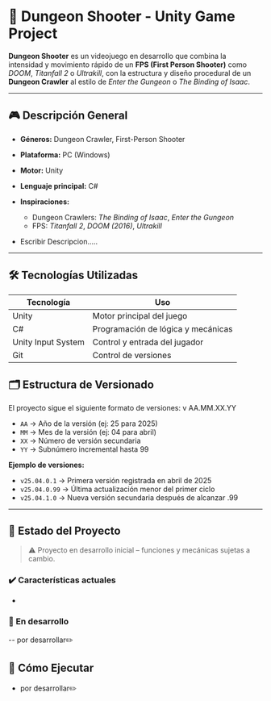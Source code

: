 # 🔫 Dungeon Shooter - Unity Game Project

**Dungeon Shooter** es un videojuego en desarrollo que combina la intensidad y movimiento rápido de un **FPS (First Person Shooter)** como *DOOM*, *Titanfall 2* o *Ultrakill*, con la estructura y diseño procedural de un **Dungeon Crawler** al estilo de *Enter the Gungeon* o *The Binding of Isaac*.

---

## 🎮 Descripción General

- **Géneros:** Dungeon Crawler, First-Person Shooter  
- **Plataforma:** PC (Windows)  
- **Motor:** Unity  
- **Lenguaje principal:** C#  
- **Inspiraciones:**  
  - Dungeon Crawlers: *The Binding of Isaac*, *Enter the Gungeon*  
  - FPS: *Titanfall 2*, *DOOM (2016)*, *Ultrakill*

- Escribir Descripcion.....

---

## 🛠️ Tecnologías Utilizadas

| Tecnología           | Uso                                      |
|----------------------|-------------------------------------------|
| Unity                | Motor principal del juego                 |
| C#                   | Programación de lógica y mecánicas        |
| Unity Input System   | Control y entrada del jugador             |
| Git                  | Control de versiones                      |



## 🗂️ Estructura de Versionado

El proyecto sigue el siguiente formato de versiones:
v AA.MM.XX.YY

- `AA` → Año de la versión (ej: 25 para 2025)  
- `MM` → Mes de la versión (ej: 04 para abril)  
- `XX` → Número de versión secundaria  
- `YY` → Subnúmero incremental hasta 99

**Ejemplo de versiones:**

- `v25.04.0.1` → Primera versión registrada en abril de 2025  
- `v25.04.0.99` → Última actualización menor del primer ciclo  
- `v25.04.1.0` → Nueva versión secundaria después de alcanzar .99

---

## 🚀 Estado del Proyecto

> ⚠️ Proyecto en desarrollo inicial – funciones y mecánicas sujetas a cambio.

### ✔️ Características actuales
-

### 🧪 En desarrollo

-- por desarrollar✏️


## 📁 Cómo Ejecutar
- por desarrollar✏️


